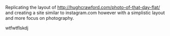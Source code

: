 Replicating the layout of http://hughcrawford.com/photo-of-that-day-flat/ and creating a site similar to instagram.com however with a simplistic layout and more focus on photography. 

wtfwtflskdj
